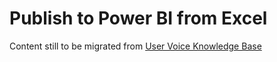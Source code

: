 <properties 
   pageTitle="Refresh a dataset created from an Excel workbook on a local drive"
   description="Refresh a dataset created from an Excel workbook on a local drive"
   services="powerbi" 
   documentationCenter="" 
   authors="Minewiskan" 
   manager="mblythe" 
   editor=""
   tags=""/>
 
<tags
   ms.service="powerbi"
   ms.devlang="NA"
   ms.topic="article"
   ms.tgt_pltfrm="NA"
   ms.workload="powerbi"
   ms.date="10/27/2015"
   ms.author="owend"/>

# Publish to Power BI from Excel  

Content still to be migrated from [User Voice Knowledge Base](https://support.powerbi.com/knowledgebase/articles/752631-publish-to-power-bi-from-excel)